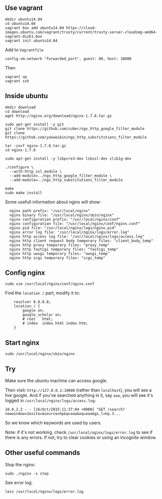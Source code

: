 Use vagrant
-----------

```
mkdir ubuntu14.04
cd ubuntu14.04
vagrant box add ubuntu14.04 https://cloud-images.ubuntu.com/vagrant/trusty/current/trusty-server-cloudimg-amd64-vagrant-disk1.box
vagrant init ubuntu14.04
```

Add to `Vagrantfile`

```
config.vm.network "forwarded_port", guest: 80, host: 10080
```

Then

```
vagrant up
vagrant ssh
```

Inside ubuntu
--------------


```
mkdir download
cd download
wget http://nginx.org/download/nginx-1.7.8.tar.gz

sudo apt-get install -y git
git clone https://github.com/cuber/ngx_http_google_filter_module
git clone https://github.com/yaoweibin/ngx_http_substitutions_filter_module

tar -zxvf nginx-1.7.8.tar.gz
cd nginx-1.7.8

sudo apt-get install -y libpcre3-dev libssl-dev zlib1g-dev

./configure \
  --with-http_ssl_module \
  --add-module=../ngx_http_google_filter_module \
  --add-module=../ngx_http_substitutions_filter_module

make
sudo make install
```


Some usefull information about nginx will show:

```
  nginx path prefix: "/usr/local/nginx"
  nginx binary file: "/usr/local/nginx/sbin/nginx"
  nginx configuration prefix: "/usr/local/nginx/conf"
  nginx configuration file: "/usr/local/nginx/conf/nginx.conf"
  nginx pid file: "/usr/local/nginx/logs/nginx.pid"
  nginx error log file: "/usr/local/nginx/logs/error.log"
  nginx http access log file: "/usr/local/nginx/logs/access.log"
  nginx http client request body temporary files: "client_body_temp"
  nginx http proxy temporary files: "proxy_temp"
  nginx http fastcgi temporary files: "fastcgi_temp"
  nginx http uwsgi temporary files: "uwsgi_temp"
  nginx http scgi temporary files: "scgi_temp"
```

Config nginx
------------

```
sudo vim /usr/local/nginx/conf/nginx.conf
```

Find the `location /` part, modify it to:

```
    resolver 8.8.8.8;
    location / {
        google on;
        google_scholar on;
        # root   html;
        # index  index.html index.htm;
    }
```

Start nginx
-----------

```
sudo /usr/local/nginx/sbin/nginx
```

Try
---

Make sure the ubuntu machine can access google.

Then visit: `http://127.0.0.1:10080` (rather than `localhost`), you will see a live google. And if you've searched anything in it, say `aaa`, you will see it's logged in `/usr/local/nginx/logs/access.log`:

```
10.0.2.2 - - [16/Oct/2015:11:37:04 +0000] "GET /search?newwindow=1&site=&source=hp&q=aaa&oq=aaa&gs_l=hp.3...
```

So we know which keywords are used by users.

Note: if it's not working, check `/usr/local/nginx/logs/error.log` to see if there is any errors. If not, try to clear cookies or using an incognite window.

Other useful commands
---------------------

Stop the nginx:

```
sudo ./nginx -s stop
```

See error log:

```
less /usr/local/nginx/logs/error.log
```